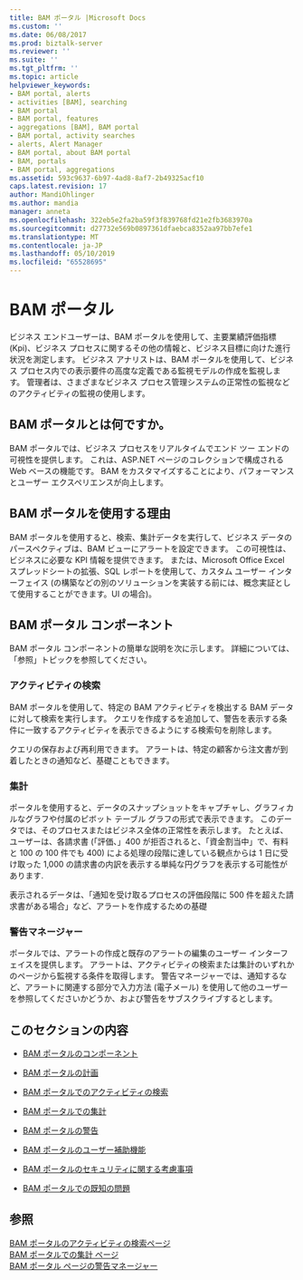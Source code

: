 ```yaml
---
title: BAM ポータル |Microsoft Docs
ms.custom: ''
ms.date: 06/08/2017
ms.prod: biztalk-server
ms.reviewer: ''
ms.suite: ''
ms.tgt_pltfrm: ''
ms.topic: article
helpviewer_keywords:
- BAM portal, alerts
- activities [BAM], searching
- BAM portal
- BAM portal, features
- aggregations [BAM], BAM portal
- BAM portal, activity searches
- alerts, Alert Manager
- BAM portal, about BAM portal
- BAM, portals
- BAM portal, aggregations
ms.assetid: 593c9637-6b97-4ad8-8af7-2b49325acf10
caps.latest.revision: 17
author: MandiOhlinger
ms.author: mandia
manager: anneta
ms.openlocfilehash: 322eb5e2fa2ba59f3f839768fd21e2fb3683970a
ms.sourcegitcommit: d27732e569b0897361dfaebca8352aa97bb7efe1
ms.translationtype: MT
ms.contentlocale: ja-JP
ms.lasthandoff: 05/10/2019
ms.locfileid: "65528695"
---
```

# <a name="bam-portal"></a>BAM ポータル
ビジネス エンドユーザーは、BAM ポータルを使用して、主要業績評価指標 (Kpi)、ビジネス プロセスに関するその他の情報と、ビジネス目標に向けた進行状況を測定します。 ビジネス アナリストは、BAM ポータルを使用して、ビジネス プロセス内での表示要件の高度な定義である監視モデルの作成を監視します。 管理者は、さまざまなビジネス プロセス管理システムの正常性の監視などのアクティビティの監視の使用します。  
  
## <a name="what-is-the-bam-portal"></a>BAM ポータルとは何ですか。  
 BAM ポータルでは、ビジネス プロセスをリアルタイムでエンド ツー エンドの可視性を提供します。 これは、ASP.NET ページのコレクションで構成される Web ベースの機能です。 BAM をカスタマイズすることにより、パフォーマンスとユーザー エクスペリエンスが向上します。  
  
## <a name="why-use-the-bam-portal"></a>BAM ポータルを使用する理由  
 BAM ポータルを使用すると、検索、集計データを実行して、ビジネス データのパースペクティブは、BAM ビューにアラートを設定できます。 この可視性は、ビジネスに必要な KPI 情報を提供できます。 または、Microsoft Office Excel スプレッドシートの拡張、SQL レポートを使用して、カスタム ユーザー インターフェイス (の構築などの別のソリューションを実装する前には、概念実証として使用することができます。UI の場合)。  
  
## <a name="bam-portal-components"></a>BAM ポータル コンポーネント  
 BAM ポータル コンポーネントの簡単な説明を次に示します。 詳細については、「参照」トピックを参照してください。  
  
### <a name="activity-searches"></a>アクティビティの検索  
 BAM ポータルを使用して、特定の BAM アクティビティを検出する BAM データに対して検索を実行します。 クエリを作成するを追加して、警告を表示する条件に一致するアクティビティを表示できるようにする検索句を削除します。  
  
 クエリの保存および再利用できます。 アラートは、特定の顧客から注文書が到着したときの通知など、基礎こともできます。  
  
### <a name="aggregations"></a>集計  
 ポータルを使用すると、データのスナップショットをキャプチャし、グラフィカルなグラフや付属のピボット テーブル グラフの形式で表示できます。 このデータでは、そのプロセスまたはビジネス全体の正常性を表示します。 たとえば、ユーザーは、各請求書 (「評価、」400 が拒否されると、「資金割当中」で、有料と 100 の 100 件でも 400) による処理の段階に達している観点からは 1 日に受け取った 1,000 の請求書の内訳を表示する単純な円グラフを表示する可能性があります.  
  
 表示されるデータは、「通知を受け取るプロセスの評価段階に 500 件を超えた請求書がある場合」など、アラートを作成するための基礎  
  
### <a name="alert-manager"></a>警告マネージャー  
 ポータルでは、アラートの作成と既存のアラートの編集のユーザー インターフェイスを提供します。 アラートは、アクティビティの検索または集計のいずれかのページから監視する条件を取得します。 警告マネージャーでは、通知するなど、アラートに関連する部分で入力方法 (電子メール) を使用して他のユーザーを参照してくださいかどうか、および警告をサブスクライブするとします。  
  
## <a name="in-this-section"></a>このセクションの内容  
  
-   [BAM ポータルのコンポーネント](../core/components-of-the-bam-portal.md)  
  
-   [BAM ポータルの計画](../core/planning-for-the-bam-portal.md)  
  
-   [BAM ポータルでのアクティビティの検索](../core/activity-searches-in-the-bam-portal.md)  
  
-   [BAM ポータルでの集計](../core/aggregations-in-the-bam-portal.md)  
  
-   [BAM ポータルの警告](../core/alerts-in-the-bam-portal.md)  
  
-   [BAM ポータルのユーザー補助機能](../core/accessibility-for-the-bam-portal.md)  
  
-   [BAM ポータルのセキュリティに関する考慮事項](../core/security-considerations-for-the-bam-portal.md)  
  
-   [BAM ポータルでの既知の問題](../core/known-issues-in-the-bam-portal.md)  
  
## <a name="see-also"></a>参照  
 [BAM ポータルのアクティビティの検索ページ](../core/activity-search-on-the-bam-portal-page.md)   
 [BAM ポータルでの集計 ページ](../core/aggregations-on-the-bam-portal-page.md)   
 [BAM ポータル ページの警告マネージャー](../core/alert-manager-on-the-bam-portal-page.md)